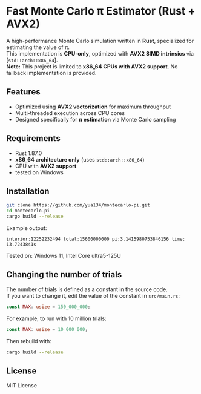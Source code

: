 # Fast Monte Carlo π Estimator (Rust + AVX2)

A high-performance Monte Carlo simulation written in **Rust**, specialized for estimating the value of π.  
This implementation is **CPU-only**, optimized with **AVX2 SIMD intrinsics** via [`std::arch::x86_64`].  
**Note:** This project is limited to **x86_64 CPUs with AVX2 support**. No fallback implementation is provided.

## Features
- Optimized using **AVX2 vectorization** for maximum throughput
- Multi-threaded execution across CPU cores
- Designed specifically for **π estimation** via Monte Carlo sampling

## Requirements
- Rust 1.87.0
- **x86_64 architecture only** (uses `std::arch::x86_64`)  
- CPU with **AVX2 support**   
- tested on Windows  

## Installation
```bash
git clone https://github.com/yua134/montecarlo-pi.git
cd montecarlo-pi
cargo build --release
```

Example output:
```
interior:12252232494 total:15600000000 pi:3.1415980753846156 time: 13.7243841s
```
Tested on: Windows 11, Intel Core ultra5-125U

## Changing the number of trials
The number of trials is defined as a constant in the source code.  
If you want to change it, edit the value of the constant in `src/main.rs`:

```rust
const MAX: usize = 150_000_000;
```

For example, to run with 10 million trials:

```rust
const MAX: usize = 10_000_000;
```

Then rebuild with:

```bash
cargo build --release
```

## License
MIT License
